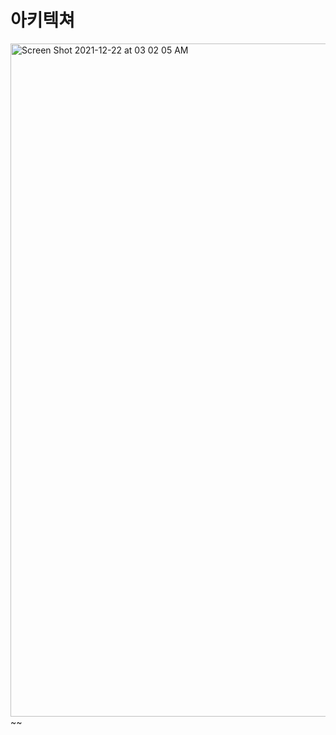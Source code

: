 # 아키텍쳐
<img width="1077" alt="Screen Shot 2021-12-22 at 03 02 05 AM" src="https://user-images.githubusercontent.com/62296097/146977427-377d6044-7a17-4cfe-a7db-29d3f5e60d56.png">
~~
